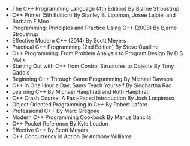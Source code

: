 - The C++ Programming Language (4th Edition) By Bjarne Stroustrup
- C++ Primer (5th Edition) By Stanley B. Lippman, Josee Lajoie, and Barbara E Moo
- Programming: Principles and Practice Using C++ (2008) By Bjarne Stroustrup
- Effective Modern C++ (2014) By Scott Meyers
- Practical C++ Programming (2nd Edition) By Steve Oualline
- C++ Programming: From Problem Analysis to Program Design By D.S. Malik
- Starting Out with C++ from Control Structures to Objects By Tony Gaddis
- Beginning C++ Through Game Programming By Michael Dawson
- C++ in One Hour a Day, Sams Teach Yourself By Siddhartha Rao
- Learning C++ By Michael Haephrati and Ruth Haephrati
- C++ Crash Course: A Fast-Paced Introduction By Josh Lospinoso
- Object Oriented Programming in C++ By Robert Lafore
- Professional C++ By Marc Gregoire
- Modern C++ Programming Cookbook By Marius Bancila
- C++ Pocket Reference By Kyle Loudon
- Effective C++ By Scott Meyers
- C++ Concurrency in Action By Anthony Williams
